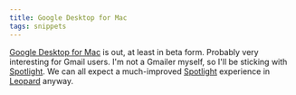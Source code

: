 ```yaml
---
title: Google Desktop for Mac
tags: snippets
---
```


[Google Desktop for Mac](http://desktop.google.com/mac/) is out, at least in beta form. Probably very interesting for Gmail users. I'm not a Gmailer myself, so I'll be sticking with [Spotlight](http://www.wincent.com/wiki/Spotlight). We can all expect a much-improved [Spotlight](http://www.wincent.com/wiki/Spotlight) experience in [Leopard](http://www.wincent.com/wiki/Leopard) anyway.
